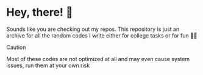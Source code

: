 # Hey, there! 👋
Sounds like you are checking out my repos. This repository is just an archive for all the random codes I write either for college tasks or for fun 🤷‍♂️

> [!CAUTION]
> Most of these codes are not optimized at all and may even cause system issues, run them at your own risk
